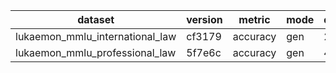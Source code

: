 | dataset | version | metric | mode | q3b_p_ft_q_hf |
|----- | ----- | ----- | ----- | -----|
| lukaemon_mmlu_international_law | cf3179 | accuracy | gen | 2.48 |
| lukaemon_mmlu_professional_law | 5f7e6c | accuracy | gen | 4.56 |

